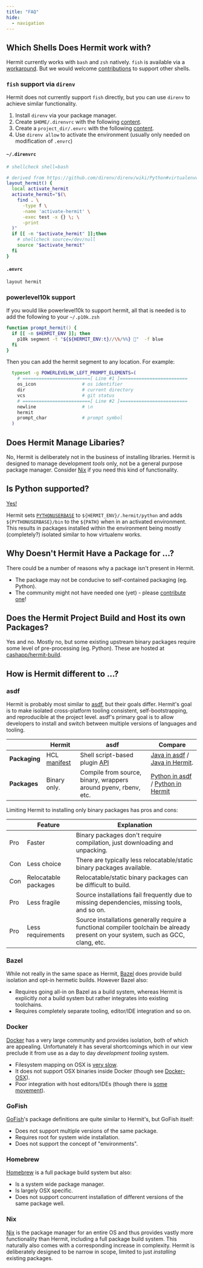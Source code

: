 ```yaml
---
title: "FAQ"
hide:
  - navigation
---
```


## Which Shells Does Hermit work with?

Hermit currently works with `bash` and `zsh` natively. `fish` is available via
a [workaround](#fish-support-via-direnv). But we would welcome
[contributions](https://github.com/cashapp/hermit/pulls) to support other
shells.

### `fish` support via `direnv`

Hermit does not currently support `fish` directly, but you can use `direnv` to
achieve similar functionality.

1. Install `direnv` via your package manager.
2. Create `$HOME/.direnvrc` with the following [content](#direnvrc).
3. Create a `project_dir/.envrc` with the following [content](#envrc).
4. Use `direnv allow` to activate the environment (usually only needed on
   modification of `.envrc`)


#### `~/.direnvrc`

```bash
# shellcheck shell=bash

# derived from https://github.com/direnv/direnv/wiki/Python#virtualenvwrapper
layout_hermit() {
  local activate_hermit
  activate_hermit="$(\
    find . \
      -type f \
      -name 'activate-hermit' \
      -exec test -x {} \; \
      -print
  )"
  if [[ -n "$activate_hermit" ]];then
    # shellcheck source=/dev/null
    source "$activate_hermit"
  fi
}
```

#### `.envrc`

```bash
layout hermit
```

### powerlevel10k support
If you would like powerlevel10k to support hermit, all that is needed is to add the following to your `~/.p10k.zsh`

```zsh
function prompt_hermit() {
  if [[ -n $HERMIT_ENV ]]; then
    p10k segment -t "${${HERMIT_ENV:t}//\%/%%} 🐚"  -f blue
  fi
}
```
Then you can add the hermit segment to any location. For example:

```zsh
  typeset -g POWERLEVEL9K_LEFT_PROMPT_ELEMENTS=(
    # =========================[ Line #1 ]=========================
    os_icon                 # os identifier
    dir                     # current directory
    vcs                     # git status
    # =========================[ Line #2 ]=========================
    newline                 # \n
    hermit
    prompt_char             # prompt symbol
  )
```


## Does Hermit Manage Libaries?

No, Hermit is deliberately not in the business of installing libraries. Hermit
is designed to manage development _tools_ only, not be a general purpose
package manager. Consider [Nix](https://nixos.org) if you need this kind of functionality.

## Is Python supported?

[Yes!](https://github.com/cashapp/hermit-packages/blob/master/python3.hcl)

Hermit sets [`PYTHONUSERBASE`](https://docs.python.org/3/using/cmdline.html#envvar-PYTHONUSERBASE) to
`${HERMIT_ENV}/.hermit/python` and adds `${PYTHONUSERBASE}/bin` to the
`${PATH}` when in an activated environment. This results in packages installed
within the environment being mostly (completely?) isolated similar to how virtualenv works.

## Why Doesn't Hermit Have a Package for ...?

There could be a number of reasons why a package isn't present in Hermit. 

- The package may not be conducive to self-contained packaging (eg. Python).
- The community might not have needed one (yet) - please [contribute one](https://github.com/cashapp/hermit-packages/pulls)!

## Does the Hermit Project Build and Host its own Packages?

Yes and no. Mostly no, but some existing upstream binary packages require some
level of pre-processing (eg. Python). These are hosted at [cashapp/hermit-build](https://github.com/cashapp/hermit-build).

## How is Hermit different to ...?

### asdf

Hermit is probably most similar to [asdf](https://asdf-vm.com/), but their goals
differ. Hermit's goal is to make isolated cross-platform tooling consistent,
self-bootstrapping, and reproducible at the project level. asdf's primary
goal is to allow developers to install and switch between multiple versions
of languages and tooling.

|                | Hermit                                | asdf                  | Compare                           |
|----------------|---------------------------------------|-----------------------|-----------------------------------|
| **Packaging**      | HCL [manifest](../packaging)          | Shell script-based plugin [API](https://asdf-vm.com/#/plugins-create) | [Java in asdf](https://github.com/halcyon/asdf-java) / [Java in Hermit](https://github.com/cashapp/hermit-packages/blob/master/openjdk.hcl).
| **Packages**       | Binary only.                          | Compile from source, binary, wrappers around pyenv, rbenv, etc. | [Python in asdf](https://github.com/danhper/asdf-python/blob/master/bin/install#L7) / [Python in Hermit](https://github.com/cashapp/hermit-packages/blob/master/python3.hcl)

Limiting Hermit to installing only binary packages has pros and cons:

|     | Feature              | Explanation
|-----|----------------------|-------------------
| Pro | Faster               | Binary packages don't require compilation, just downloading and unpacking.
| Con | Less choice          | There are typically less relocatable/static binary packages available.
| Con | Relocatable packages | Relocatable/static binary packages can be difficult to build.
| Pro | Less fragile         | Source installations fail frequently due to missing dependencies, missing tools, and so on.
| Pro | Less requirements    | Source installations generally require a functional compiler toolchain be already present on your system, such as GCC, clang, etc.


### Bazel

While not really in the same space as Hermit,
[Bazel](https://bazel.build/) does provide build isolation and
opt-in hermetic builds. However Bazel also:

- Requires going all-in on Bazel as a build system, whereas Hermit is
  explicitly _not_ a build system but rather integrates into existing
  toolchains.
- Requires completely separate tooling, editor/IDE integration and so on.

### Docker

[Docker](https://www.docker.com/) has a very large community and provides isolation, both of which are
appealing. Unfortunately it has several shortcomings which in our view
preclude it from use as a day to day _development tooling_ system.

- Filesystem mapping on OSX is [very slow](https://github.com/docker/roadmap/issues/7).
- It does not support OSX binaries inside Docker (though see [Docker-OSX](https://github.com/sickcodes/Docker-OSX)).
- Poor integration with host editors/IDEs (though there is [some movement](https://code.visualstudio.com/docs/remote/containers)).

### GoFish

[GoFish](https://gofi.sh/)'s package definitions are quite similar to
Hermit's, but GoFish itself:

- Does not support multiple versions of the same package.
- Requires root for system wide installation.
- Does not support the concept of "environments".

### Homebrew

[Homebrew](https://brew.sh/) is a full package build system but also:

- Is a system wide package manager.
- Is largely OSX specific.
- Does not support concurrent installation of different versions of the same package well.

### Nix

[Nix](https://github.com/NixOS/nix) is the package manager for an entire OS and thus provides vastly more
functionality than Hermit, including a full package build system. This
naturally also comes with a corresponding increase in complexity. Hermit is
deliberately designed to be narrow in scope, limited to just _installing_
existing packages.
